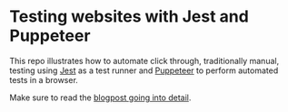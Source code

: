 # Testing websites with Jest and Puppeteer

This repo illustrates how to automate click through, traditionally manual, testing using [Jest](https://jestjs.io) as a test runner and [Puppeteer](https://pptr.dev/) to perform automated tests in a browser.

Make sure to read the [blogpost going into detail](https://hoverbaum.net/2019/01/29/Automate-click-through-testing-with-Puppeteer/).
